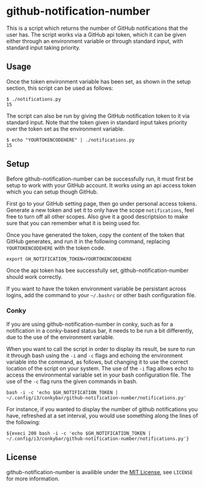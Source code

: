 # github-notification-number
This is a script which returns the number of GitHub notifications that the user has. The script works via a GitHub api token, which it can be given either through an environment variable or through standard input, with standard input taking priority.

## Usage
Once the token environment variable has been set, as shown in the setup section, this script can be used as follows:

```
$ ./notifications.py
15
```

The script can also be run by giving the GitHub notification token to it via standard input. Note that the token given in standard input takes priority over the token set as the environment variable.

```
$ echo "YOURTOKENCODEHERE" | ./notifications.py
15
```

## Setup
Before github-notification-number can be successfully run, it must first be setup to work with your GitHub account. It works using an api access token which you can setup though GitHub.

First go to your GitHub setting page, then go under personal access tokens. Generate a new token and set it to only have the scope `notifications`, feel free to turn off all other scopes. Also give it a good descriptsion to make sure that you can remember what it is being used for.

Once you have generated the token, copy the content of the token that GitHub generates, and run it in the following command, replacing `YOURTOKENCODEHERE` with the token code.

```
export GH_NOTIFICATION_TOKEN=YOURTOKENCODEHERE
```

Once the api token has bee successfully set, github-notification-number should work correctly.

If you want to have the token environment variable be persistant across logins, add the command to your `~/.bashrc` or other bash configuration file.

### Conky
If you are using github-notification-number in conky, such as for a notification in a conky-based status bar, it needs to be run a bit differently, due to the use of the environment variable.

When you want to call the script in order to display its result, be sure to run it through bash using the `-i` and `-c` flags and echoing the environment variable into the command, as follows, but changing it to use the correct location of the script on your system. The use of the `-i` flag allows echo to access the environmental variable set in your bash configuration file. The use of the `-c` flag runs the given commands in bash.

```
bash -i -c 'echo $GH_NOTIFICATION_TOKEN | ~/.config/i3/conkybar/github-notification-number/notifications.py'
```

For instance, if you wanted to display the number of github notifications you have, refreshed at a set interval, you would use something along the lines of the following:

```
${execi 200 bash -i -c 'echo $GH_NOTIFICATION_TOKEN | ~/.config/i3/conkybar/github-notification-number/notifications.py'}
```

## License
github-notification-number is availible under the [MIT License](http://opensource.org/licenses/MIT), see `LICENSE` for more information.
